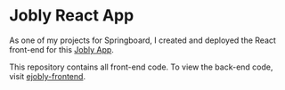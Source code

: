 # Jobly React App

As one of my projects for Springboard, I created and deployed the React front-end for this [Jobly App](https://ejoblyfandb.surge.sh/).

This repository contains all front-end code. To view the back-end code, visit [ejobly-frontend](https://github.com/Squeekoo/ejobly-frontend).